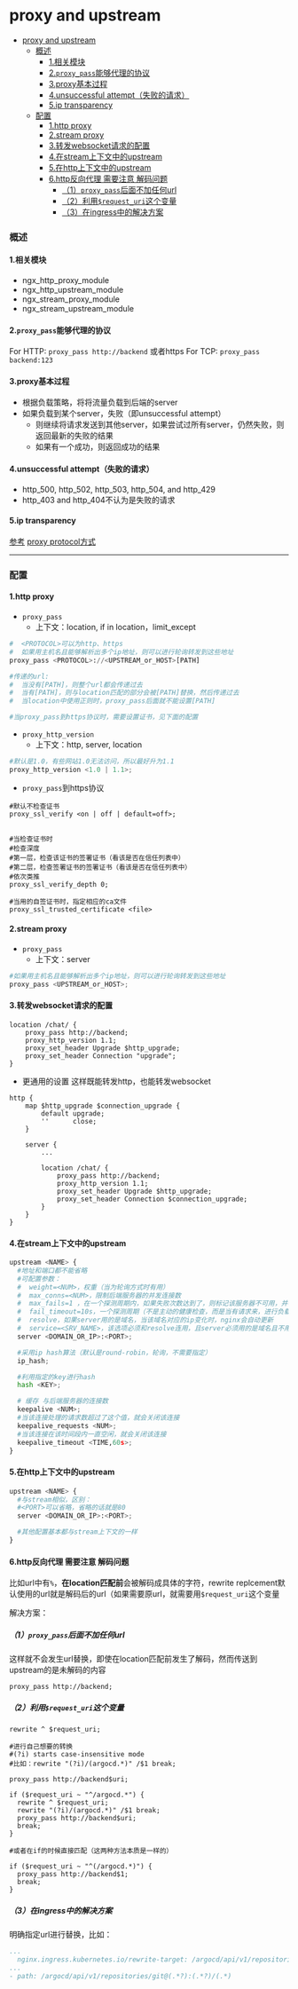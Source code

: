 # proxy and upstream

<!-- @import "[TOC]" {cmd="toc" depthFrom=1 depthTo=6 orderedList=false} -->
<!-- code_chunk_output -->

- [proxy and upstream](#proxy-and-upstream)
    - [概述](#概述)
      - [1.相关模块](#1相关模块)
      - [2.`proxy_pass`能够代理的协议](#2proxy_pass能够代理的协议)
      - [3.proxy基本过程](#3proxy基本过程)
      - [4.unsuccessful attempt（失败的请求）](#4unsuccessful-attempt失败的请求)
      - [5.ip transparency](#5ip-transparency)
    - [配置](#配置)
      - [1.http proxy](#1http-proxy)
      - [2.stream proxy](#2stream-proxy)
      - [3.转发websocket请求的配置](#3转发websocket请求的配置)
      - [4.在stream上下文中的upstream](#4在stream上下文中的upstream)
      - [5.在http上下文中的upstream](#5在http上下文中的upstream)
      - [6.http反向代理 需要注意 解码问题](#6http反向代理-需要注意-解码问题)
        - [（1）`proxy_pass`后面不加任何url](#1proxy_pass后面不加任何url)
        - [（2）利用`$request_uri`这个变量](#2利用request_uri这个变量)
        - [（3）在ingress中的解决方案](#3在ingress中的解决方案)

<!-- /code_chunk_output -->

### 概述

#### 1.相关模块
* ngx_http_proxy_module
* ngx_http_upstream_module
* ngx_stream_proxy_module
* ngx_stream_upstream_module

#### 2.`proxy_pass`能够代理的协议
For HTTP: `proxy_pass http://backend` 或者https
For TCP: `proxy_pass backend:123`

#### 3.proxy基本过程
* 根据负载策略，将将流量负载到后端的server
* 如果负载到某个server，失败（即unsuccessful attempt）
  * 则继续将请求发送到其他server，如果尝试过所有server，仍然失败，则返回最新的失败的结果
  * 如果有一个成功，则返回成功的结果

#### 4.unsuccessful attempt（失败的请求）
* http_500, http_502, http_503, http_504, and http_429
* http_403 and http_404不认为是失败的请求

#### 5.ip transparency
[参考](https://www.nginx.com/blog/ip-transparency-direct-server-return-nginx-plus-transparent-proxy/)
[proxy protocol方式](https://docs.nginx.com/nginx/admin-guide/load-balancer/using-proxy-protocol/?_ga=2.229775452.1571476713.1652681920-1927445333.1652432980)

***

### 配置

#### 1.http proxy
* `proxy_pass`
  * 上下文：location, if in location，limit_except

```python
#  <PROTOCOL>可以为http、https
#  如果用主机名且能够解析出多个ip地址，则可以进行轮询转发到这些地址
proxy_pass <PROTOCOL>://<UPSTREAM_or_HOST>[PATH]

#传递的url:
#  当没有[PATH]，则整个url都会传递过去
#  当有[PATH]，则与location匹配的部分会被[PATH]替换，然后传递过去
#  当location中使用正则时，proxy_pass后面就不能设置[PATH]

#当proxy_pass到https协议时，需要设置证书，见下面的配置
```

* `proxy_http_version`
  * 上下文：http, server, location
```python
#默认是1.0，有些网站1.0无法访问，所以最好升为1.1
proxy_http_version <1.0 | 1.1>;
```

* `proxy_pass`到https协议     
```shell
#默认不检查证书
proxy_ssl_verify <on | off | default=off>;


#当检查证书时
#检查深度
#第一层，检查该证书的签署证书（看该是否在信任列表中）
#第二层，检查签署证书的签署证书（看该是否在信任列表中）
#依次类推
proxy_ssl_verify_depth 0;   

#当用的自签证书时，指定相应的ca文件
proxy_ssl_trusted_certificate <file>
```

#### 2.stream proxy

* `proxy_pass`
  * 上下文：server
```python
#如果用主机名且能够解析出多个ip地址，则可以进行轮询转发到这些地址
proxy_pass <UPSTREAM_or_HOST>;
```

#### 3.转发websocket请求的配置
```shell
location /chat/ {
    proxy_pass http://backend;
    proxy_http_version 1.1;
    proxy_set_header Upgrade $http_upgrade;
    proxy_set_header Connection "upgrade";
}
```

* 更通用的设置
这样既能转发http，也能转发websocket
```shell
http {
    map $http_upgrade $connection_upgrade {
        default upgrade;
        ''      close;
    }

    server {
        ...

        location /chat/ {
            proxy_pass http://backend;
            proxy_http_version 1.1;
            proxy_set_header Upgrade $http_upgrade;
            proxy_set_header Connection $connection_upgrade;
        }
    }
}
```

#### 4.在stream上下文中的upstream
```python
upstream <NAME> {
  #地址和端口都不能省略
  #可配置参数：
  #  weight=<NUM>，权重（当为轮询方式时有用）
  #  max_conns=<NUM>，限制后端服务器的并发连接数
  #  max_fails=1 ，在一个探测周期内，如果失败次数达到了，则标记该服务器不可用，并等待下一个周期再检测（如果为0，标记该服务器一直可用）
  #  fail_timeout=10s，一个探测周期（不是主动的健康检查，而是当有请求来，进行负载时）
  #  resolve，如果server用的是域名，当该域名对应的ip变化时，nginx会自动更新
  #  service=<SRV_NAME>，该选项必须和resolve连用，且server必须用的是域名且不用指定端口，因为该配置会去DNS的SRV记录中找到名为<SRV_NAME>的port
  server <DOMAIN_OR_IP>:<PORT>;

  #采用ip hash算法（默认是round-robin，轮询，不需要指定）
  ip_hash;

  #利用指定的key进行hash
  hash <KEY>;

  # 缓存 与后端服务器的连接数
  keepalive <NUM>;
  #当该连接处理的请求数超过了这个值，就会关闭该连接
  keepalive_requests <NUM>;
  #当该连接在该时间段内一直空闲，就会关闭该连接
  keepalive_timeout <TIME,60s>;
}
```

#### 5.在http上下文中的upstream
```python
upstream <NAME> {
  #与stream相似，区别：
  #<PORT>可以省略，省略的话就是80
  server <DOMAIN_OR_IP>:<PORT>;

  #其他配置基本都与stream上下文的一样
}
```

#### 6.http反向代理 需要注意 解码问题
比如url中有`%`，**在location匹配前**会被解码成具体的字符，rewrite replcement默认使用的url就是解码后的url（如果需要原url，就需要用`$request_uri`这个变量

解决方案：

##### （1）`proxy_pass`后面不加任何url
这样就不会发生url替换，即使在location匹配前发生了解码，然而传送到upstream的是未解码的内容
```shell
proxy_pass http://backend;
```

##### （2）利用`$request_uri`这个变量
```shell
rewrite ^ $request_uri;

#进行自己想要的转换
#(?i) starts case-insensitive mode
#比如：rewrite "(?i)/(argocd.*)" /$1 break;

proxy_pass http://backend$uri;
```


```shell
if ($request_uri ~ "^/argocd.*") {
  rewrite ^ $request_uri;
  rewrite "(?i)/(argocd.*)" /$1 break;
  proxy_pass http://backend$uri;
  break;
}

#或者在if的时候直接匹配（这两种方法本质是一样的）

if ($request_uri ~ "^(/argocd.*)") {
  proxy_pass http://backend$1;
  break;
}
```


##### （3）在ingress中的解决方案
明确指定url进行替换，比如：
```yaml
...
  nginx.ingress.kubernetes.io/rewrite-target: /argocd/api/v1/repositories/git%40$1%3A$2%2F$3
...
- path: /argocd/api/v1/repositories/git@(.*?):(.*?)/(.*)
```
